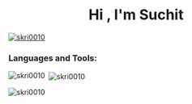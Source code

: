 <h1 align="center">Hi , I'm Suchit</h1>

<p align="left"> <a href="https://github.com/ryo-ma/github-profile-trophy"><img src="https://github-profile-trophy.vercel.app/?username=skri0010&title=Joined2020,Experience,Commits&theme=dark" alt="skri0010" /></a> </p>


<h3 align="left">Languages and Tools:</h3>

<p><img align="left" src="https://github-readme-stats.vercel.app/api/top-langs?username=skri0010&show_icons=true&locale=en&layout=compact&theme=dark" alt="skri0010" /></p>

<p>&nbsp;<img align="center" src="https://github-readme-stats.vercel.app/api?username=skri0010&show_icons=true&locale=en&theme=dark" alt="skri0010" /></p>

<p><img align="center" src="https://github-readme-streak-stats.herokuapp.com/?user=skri0010&&theme=dark" alt="skri0010" /></p>
